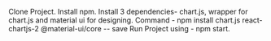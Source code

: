 Clone Project. 
Install npm.
Install 3 dependencies- chart.js, wrapper for chart.js and material ui for designing.
Command - npm install chart.js react-chartjs-2 @material-ui/core -- save
Run Project using - npm start.

